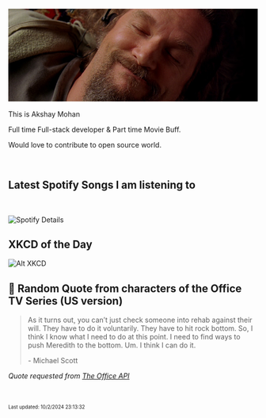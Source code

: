 [![Akshay's GitHub Banner](./assets/bigLebowski.jpg)](https://github.com/AkshayHere)

This is Akshay Mohan

Full time Full-stack developer & Part time Movie Buff.

Would love to contribute to open source world.

<!-- ## &#x1f4c8; GitHub Stats

<br>
<a href="https://github.com/akshayhere">
  <img align="center" style="margin:0.5rem" src="https://dudes-abides-this-github-stats.vercel.app/api/top-langs/?username=akshayhere&layout=compact&hide=html,css&disable_animations=true&theme=cobalt&card_width=410px" alt="Akshay's GitHub Stats" />
</a> -->

<br>

## Latest Spotify Songs I am listening to

<br>

![Spotify Details](https://spotify-recently-played-readme.vercel.app/api?user=akshay_here&unique=true)

## XKCD of the Day

![Alt XKCD](https://imgs.xkcd.com/comics/schrodinger.jpg)


## 📣 Random Quote from characters of the Office TV Series (US version)

> As it turns out, you can’t just check someone into rehab against their will. They have to do it voluntarily. They have to hit rock bottom. So, I think I know what I need to do at this point. I need to find ways to push Meredith to the bottom. Um. I think I can do it.
>
> <p>- Michael Scott</p>

_Quote requested from [The Office API](https://officeapi.akashrajpurohit.com/quote/random)_

<br>

<sub><sup>Last updated: 10/2/2024 23:13:32</sup></sub>
